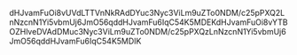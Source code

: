 dHJvamFuOi8vUVdLTTVnNkRAdDYuc3Nyc3ViLm9uZTo0NDM/c25pPXQ2LnNzcnN1Yi5vbmUj6JmO56qddHJvamFu6IqC54K5MDEKdHJvamFuOi8vYTBOZHlveDVAdDMuc3Nyc3ViLm9uZTo0NDM/c25pPXQzLnNzcnN1Yi5vbmUj6JmO56qddHJvamFu6IqC54K5MDIK